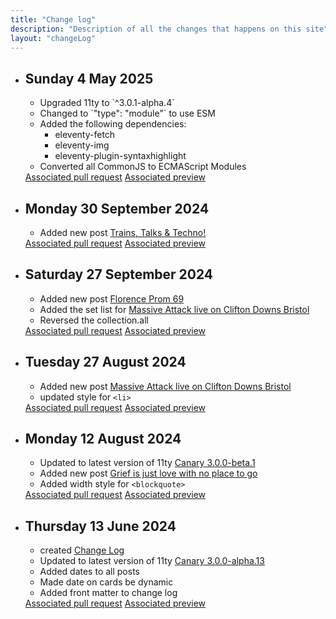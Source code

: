 ```yaml
---
title: "Change log"
description: "Description of all the changes that happens on this site"
layout: "changeLog"
---
```

<ul class="change-log">
  <li>
    <h2>Sunday 4 May 2025</h2>
    <ul>
      <li>Upgraded 11ty to `^3.0.1-alpha.4`</li>
      <li>Changed to `"type": "module"` to use ESM</li>
      <li>Added the following dependencies:
        <ul>
          <li>eleventy-fetch</li>
          <li>eleventy-img</li>
          <li>eleventy-plugin-syntaxhighlight</li>
        </ul>
      </li>
      <li>Converted all CommonJS to ECMAScript Modules</li>
    </ul>
    <a href="https://github.com/dletorey/rebuild/pull/16">Associated pull request</a>
    <a href="https://deploy-preview-16--letorey.netlify.app/">Associated preview</a>
  </li>
  <li>
    <h2>Monday 30 September 2024</h2>
    <ul>
      <li>Added new post <a href="/posts/trains-talks-and-techno/">Trains, Talks & Techno!</a></li>
    </ul>
    <a href="https://github.com/dletorey/rebuild/pull/15">Associated pull request</a>
    <a href="https://deploy-preview-15--letorey.netlify.app/">Associated preview</a>
  </li>
  <li>
    <h2>Saturday 27 September 2024</h2>
    <ul>
      <li>Added new post <a href="/posts/florence-prom69/">Florence Prom 69</a></li>
      <li>Added the set list for <a href="/posts/massive-attack-bristol-2024/">Massive Attack live on Clifton Downs Bristol</a></li>
      <li>Reversed the collection.all</li>
    </ul>
    <a href="https://github.com/dletorey/rebuild/pull/14">Associated pull request</a>
    <a href="https://deploy-preview-14--letorey.netlify.app/">Associated preview</a>
  </li>
  <li>
    <h2>Tuesday 27 August 2024</h2>
    <ul>
      <li>Added new post <a href="/posts/massive-attack-bristol-2024/">Massive Attack live on Clifton Downs Bristol</a></li>
      <li>updated style for <code>&lt;li&gt;</code></li>
    </ul>
    <a href="https://github.com/dletorey/rebuild/pull/13">Associated pull request</a>
    <a href="https://deploy-preview-13--letorey.netlify.app/">Associated preview</a>
  </li>
  <li>
    <h2>Monday 12 August 2024</h2>
    <ul>
      <li>Updated to latest version of 11ty <a href="https://www.11ty.dev/blog/canary-eleventy-v3/">Canary 3.0.0-beta.1</a></li>
      <li>Added new post <a href="/posts/grief-is-just-love-with-no-place-to-go/">Grief is just love with no place to go</a></li>
      <li>Added width style for <code>&lt;blockquote&gt;</code></li>
    </ul>
    <a href="https://github.com/dletorey/rebuild/pull/12">Associated pull request</a>
    <a href="https://deploy-preview-12--letorey.netlify.app/">Associated preview</a>
  </li>
  <li>
    <h2>Thursday 13 June 2024</h2>
    <ul>
      <li>created <a href="/change-log">Change Log</a></li>      
      <li>Updated to latest version of 11ty <a href="https://www.11ty.dev/blog/canary-eleventy-v3/">Canary 3.0.0-alpha.13</a></li>
      <li>Added dates to all posts</li>
      <li>Made date on cards be dynamic</li>
      <li>Added front matter to change log</li>
    </ul>
    <a href="https://github.com/dletorey/rebuild/pull/11">Associated pull request</a>
    <a href="https://deploy-preview-11--letorey.netlify.app/">Associated preview</a>
  </li>
</ul>